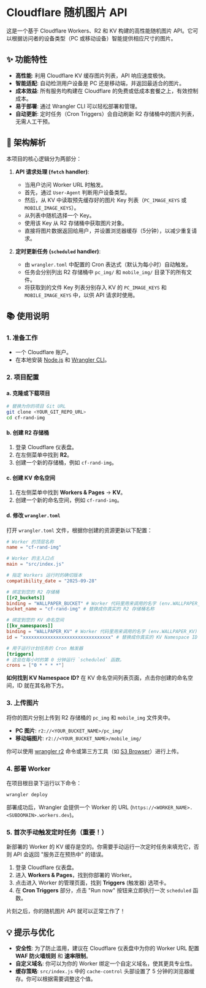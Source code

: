 # Cloudflare 随机图片 API

这是一个基于 Cloudflare Workers、R2 和 KV 构建的高性能随机图片 API。它可以根据访问者的设备类型（PC 或移动设备）智能提供相应尺寸的图片。

## ✨ 功能特性

- **高性能**: 利用 Cloudflare KV 缓存图片列表，API 响应速度极快。
- **智能适配**: 自动检测用户设备是 PC 还是移动端，并返回最适合的图片。
- **成本效益**: 所有服务均构建在 Cloudflare 的免费或低成本套餐之上，有效控制成本。
- **易于部署**: 通过 Wrangler CLI 可以轻松部署和管理。
- **自动更新**: 定时任务（Cron Triggers）会自动刷新 R2 存储桶中的图片列表，无需人工干预。

## 🚀 架构解析

本项目的核心逻辑分为两部分：

1.  **API 请求处理 (`fetch` handler)**:
    - 当用户访问 Worker URL 时触发。
    - 首先，通过 `User-Agent` 判断用户设备类型。
    - 然后，从 KV 中读取预先缓存好的图片 Key 列表（`PC_IMAGE_KEYS` 或 `MOBILE_IMAGE_KEYS`）。
    - 从列表中随机选择一个 Key。
    - 使用该 Key 从 R2 存储桶中获取图片对象。
    - 直接将图片数据返回给用户，并设置浏览器缓存（5分钟），以减少重复请求。

2.  **定时更新任务 (`scheduled` handler)**:
    - 由 `wrangler.toml` 中配置的 Cron 表达式（默认为每小时）自动触发。
    - 任务会分别列出 R2 存储桶中 `pc_img/` 和 `mobile_img/` 目录下的所有文件。
    - 将获取到的文件 Key 列表分别存入 KV 的 `PC_IMAGE_KEYS` 和 `MOBILE_IMAGE_KEYS` 中，以供 API 请求时使用。

## 📚 使用说明

### 1. 准备工作

- 一个 Cloudflare 账户。
- 在本地安装 [Node.js](https://nodejs.org/) 和 [Wrangler CLI](https://developers.cloudflare.com/workers/wrangler/install-and-update/)。

### 2. 项目配置

#### a. 克隆或下载项目

```bash
# 替换为你的项目 Git URL
git clone <YOUR_GIT_REPO_URL>
cd cf-rand-img
```

#### b. 创建 R2 存储桶

1.  登录 Cloudflare 仪表盘。
2.  在左侧菜单中找到 **R2**。
3.  创建一个新的存储桶，例如 `cf-rand-img`。

#### c. 创建 KV 命名空间

1.  在左侧菜单中找到 **Workers & Pages** -> **KV**。
2.  创建一个新的命名空间，例如 `cf-rand-img`。

#### d. 修改 `wrangler.toml`

打开 `wrangler.toml` 文件，根据你创建的资源更新以下配置：

```toml
# Worker 的顶层名称
name = "cf-rand-img"

# Worker 的主入口点
main = "src/index.js"

# 指定 Workers 运行时的确切版本
compatibility_date = "2025-09-28"

# 绑定到您的 R2 存储桶
[[r2_buckets]]
binding = "WALLPAPER_BUCKET" # Worker 代码里用来调用的名字 (env.WALLPAPER_BUCKET)
bucket_name = "cf-rand-img" # 替换成你真实的 R2 存储桶名称

# 绑定到您的 KV 命名空间
[[kv_namespaces]]
binding = "WALLPAPER_KV" # Worker 代码里用来调用的名字 (env.WALLPAPER_KV)
id = "xxxxxxxxxxxxxxxxxxxxxxxxxxxxxxxx" # 替换成你真实的 KV Namespace ID

# 用于运行计划任务的 Cron 触发器
[triggers]
# 这会在每小时的第 0 分钟运行 `scheduled` 函数。
crons = ["0 * * * *"]
```

**如何找到 KV Namespace ID?**
在 KV 命名空间列表页面，点击你创建的命名空间，ID 就在其名称下方。

### 3. 上传图片

将你的图片分别上传到 R2 存储桶的 `pc_img` 和 `mobile_img` 文件夹中。

-   **PC 图片**: `r2://<YOUR_BUCKET_NAME>/pc_img/`
-   **移动端图片**: `r2://<YOUR_BUCKET_NAME>/mobile_img/`

你可以使用 [wrangler r2](https://developers.cloudflare.com/r2/api/wrangler/) 命令或第三方工具（如 [S3 Browser](https://s3browser.com/)）进行上传。

### 4. 部署 Worker

在项目根目录下运行以下命令：

```bash
wrangler deploy
```

部署成功后，Wrangler 会提供一个 Worker 的 URL (`https://<WORKER_NAME>.<SUBDOMAIN>.workers.dev`)。

### 5. 首次手动触发定时任务（重要！）

新部署的 Worker 的 KV 缓存是空的。你需要手动运行一次定时任务来填充它，否则 API 会返回 "服务正在预热中" 的错误。

1.  登录 Cloudflare 仪表盘。
2.  进入 **Workers & Pages**，找到你部署的 Worker。
3.  点击进入 Worker 的管理页面，找到 **Triggers** (触发器) 选项卡。
4.  在 **Cron Triggers** 部分，点击 "Run now" 按钮来立即执行一次 `scheduled` 函数。

片刻之后，你的随机图片 API 就可以正常工作了！

## 💡 提示与优化

- **安全性**: 为了防止滥用，建议在 Cloudflare 仪表盘中为你的 Worker URL 配置 **WAF 防火墙规则** 和 **速率限制**。
- **自定义域名**: 你可以为你的 Worker 绑定一个自定义域名，使其更具专业性。
- **缓存策略**: `src/index.js` 中的 `cache-control` 头部设置了 5 分钟的浏览器缓存。你可以根据需要调整这个值。
